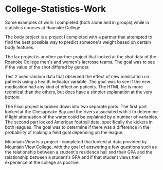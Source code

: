 # College-Statistics-Work
Some examples of work I completed (both alone and in groups) while in statistics courses at Roanoke College

The body project is a project I completed with a partner that attempted to find the best possible way to predict someone's weight based on certain body features.

The lax project is another partner project that looked at the shot data of the Roanoke College men's and women's lacrosse teams. The goal was to see if the value of the shot differed by gender.

Test 2 used random data that observed the effect of new medication on patients using a health indicator variable. The goal was to see if the new medication had any kind of effect on patients. The HTML file is more technical than the others, but does have a simpler explanation at the very bottom.

The Final project is broken down into two separate parts. The first part looked at the Chesapeake Bay and the rivers associated with it to determine if light attenuation of the water could be explained by a number of variables. The second part looked American football data, specifically the kickers in both leagues. The goal was to determine if there was a difference in the probability of making a field goal depending on the league.

Mountain View is a project I completed that looked at data provided by Mountain View College, with the goal of answering a few questions such as the relationship between a student's residence hall and their GPA and the relationship between a student's GPA and if that student views their experience at the college as positive.
